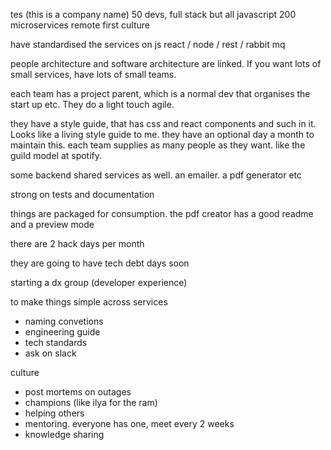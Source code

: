 tes (this is a company name)
50 devs, full stack but all javascript
200 microservices
remote first culture

have standardised the services on js react / node / rest / rabbit mq

people architecture and software architecture are linked. If you want lots of small services, have lots of small teams.

each team has a project parent, which is a normal dev that organises the start up etc. They do a light touch agile.

they have a style guide, that has css and react components and such in it. Looks like a living style guide to me. they have an optional day a month to maintain this. each team supplies as many people as they want. like the guild model at spotify.

some backend shared services as well. an emailer. a pdf generator etc

strong on tests and documentation

things are packaged for consumption. the pdf creator has a good readme and a preview mode

there are 2 hack days per month

they are going to have tech debt days soon

starting a dx group (developer experience)

to make things simple across services
- naming convetions
- engineering guide
- tech standards
- ask on slack

culture
- post mortems on outages
- champions (like ilya for the ram)
- helping others
- mentoring. everyone has one, meet every 2 weeks
- knowledge sharing